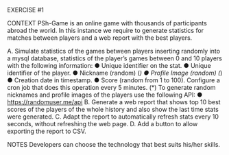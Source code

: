 EXERCISE #1

CONTEXT
PSh-Game is an online game with thousands of participants abroad the world. In this instance we
require to generate statistics for matches between players and a web report with the best
players.

A.
Simulate statistics of the games between players inserting randomly into a mysql database,
statistics of the player’s games between 0 and 10 players with the following information:
● Unique identifier on the stat.
● Unique identifier of the player.
● Nickname (random) (*)
● Profile Image (random) (*)
● Creation date in timestamp.
● Score (random from 1 to 100).
Configure a cron job that does this operation every 5 minutes.
(*) To generate random nicknames and profile images of the players use the following API:
● https://randomuser.me/api
B.
Generate a web report that shows top 10 best scores of the players of the whole history and also
show the last time stats were generated.
C.
Adapt the report to automatically refresh stats every 10 seconds, without refreshing the web
page.
D.
Add a button to allow exporting the report to CSV.

NOTES
Developers can choose the technology that best suits his/her skills.